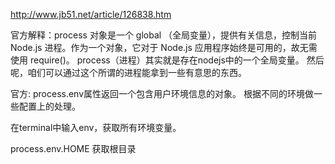 http://www.jb51.net/article/126838.htm

官方解释：process 对象是一个 global （全局变量），提供有关信息，控制当前 Node.js 进程。作为一个对象，它对于 Node.js 应用程序始终是可用的，故无需使用 require()。
process（进程）其实就是存在nodejs中的一个全局变量。
然后呢，咱们可以通过这个所谓的进程能拿到一些有意思的东西。

官方: process.env属性返回一个包含用户环境信息的对象。
根据不同的环境做一些配置上的处理。

在terminal中输入env，获取所有环境变量。

process.env.HOME 获取根目录